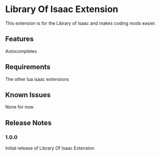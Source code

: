 # Library Of Isaac Extension

This extension is for the Library of Isaac and makes coding mods easier.

## Features

Autocompletes

## Requirements

The other lua isaac extensions

## Known Issues

None for now

## Release Notes

### 1.0.0

Initial release of Library Of Isaac Extension


